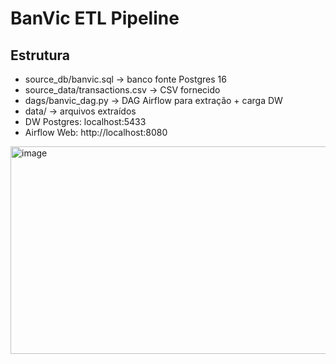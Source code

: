 # BanVic ETL Pipeline

## Estrutura
- source_db/banvic.sql → banco fonte Postgres 16
- source_data/transactions.csv → CSV fornecido
- dags/banvic_dag.py → DAG Airflow para extração + carga DW
- data/ → arquivos extraídos
- DW Postgres: localhost:5433
- Airflow Web: http://localhost:8080


<img width="740" height="332" alt="image" src="https://github.com/user-attachments/assets/b7d67ea4-9ca4-4cff-83ca-d56176ef0f37" />



